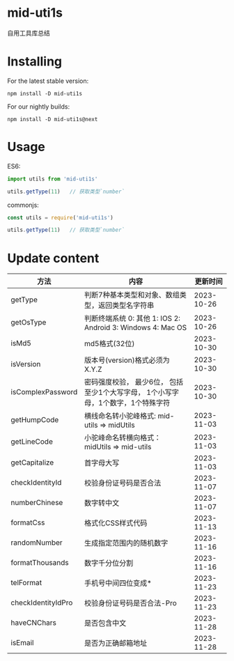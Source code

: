 
# mid-uti1s

自用工具库总结

# Installing

For the latest stable version:

`
npm install -D mid-uti1s
`  

For our nightly builds:

`
npm install -D mid-uti1s@next
`  


# Usage

ES6:
```js
import utils from 'mid-uti1s'

utils.getType(11)   // 获取类型`number`
```

commonjs:
```js
const utils = require('mid-uti1s')

utils.getType(11)   // 获取类型`number`
```

# Update content

| 方法              | 内容                                                                             | 更新时间   |
| ----------------- | -------------------------------------------------------------------------------- | ---------- |
| getType           | 判断7种基本类型和对象、数组类型，返回类型名字符串                                | 2023-10-26 |
| getOsType         | 判断终端系统 0: 其他 1: IOS 2: Android 3: Windows 4: Mac OS                      | 2023-10-26 |
| isMd5             | md5格式(32位)                                                                    | 2023-10-30 |
| isVersion         | 版本号(version)格式必须为X.Y.Z                                                   | 2023-10-30 |
| isComplexPassword | 密码强度校验， 最少6位， 包括至少1个大写字母， 1个小写字母，1个数字，1个特殊字符 | 2023-10-30 |
| getHumpCode | 横线命名转小驼峰格式: mid-utils => midUtils | 2023-11-03 |
| getLineCode | 小驼峰命名转横向格式：midUtils => mid-utils | 2023-11-03 |
| getCapitalize | 首字母大写 | 2023-11-03 |
| checkIdentityId | 校验身份证号码是否合法 | 2023-11-07 |
| numberChinese | 数字转中文 | 2023-11-07 |
| formatCss | 格式化CSS样式代码 | 2023-11-13 |
| randomNumber | 生成指定范围内的随机数字 | 2023-11-16 |
| formatThousands | 数字千分位分割 | 2023-11-16 |
| telFormat | 手机号中间四位变成* | 2023-11-23 |
| checkIdentityIdPro | 校验身份证号码是否合法-Pro | 2023-11-23 |
| haveCNChars | 是否包含中文 | 2023-11-28 |
| isEmail | 是否为正确邮箱地址 | 2023-11-28 |
